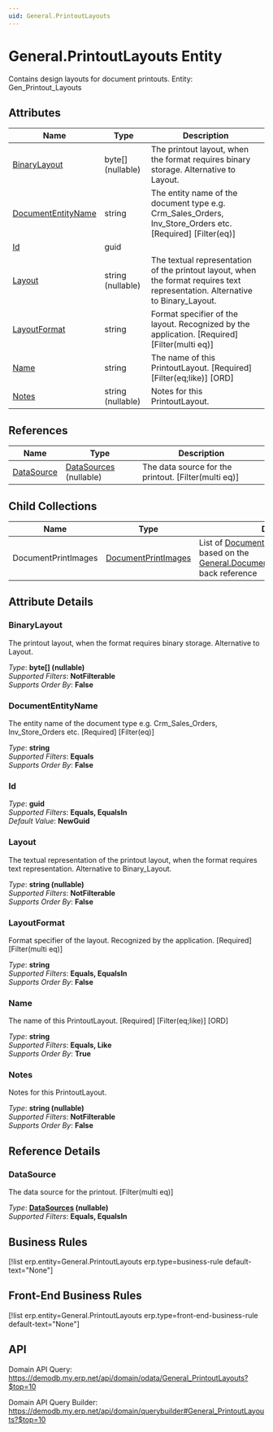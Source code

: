 ```yaml
---
uid: General.PrintoutLayouts
---
```

# General.PrintoutLayouts Entity

Contains design layouts for document printouts. Entity: Gen_Printout_Layouts

## Attributes

| Name | Type | Description |
| ---- | ---- | --- |
| [BinaryLayout](General.PrintoutLayouts.md#binarylayout) | byte[] (nullable) | The printout layout, when the format requires binary storage. Alternative to Layout. 
| [DocumentEntityName](General.PrintoutLayouts.md#documententityname) | string | The entity name of the document type e.g. Crm_Sales_Orders, Inv_Store_Orders etc. [Required] [Filter(eq)] 
| [Id](General.PrintoutLayouts.md#id) | guid |  
| [Layout](General.PrintoutLayouts.md#layout) | string (nullable) | The textual representation of the printout layout, when the format requires text representation. Alternative to Binary_Layout. 
| [LayoutFormat](General.PrintoutLayouts.md#layoutformat) | string | Format specifier of the layout. Recognized by the application. [Required] [Filter(multi eq)] 
| [Name](General.PrintoutLayouts.md#name) | string | The name of this PrintoutLayout. [Required] [Filter(eq;like)] [ORD] 
| [Notes](General.PrintoutLayouts.md#notes) | string (nullable) | Notes for this PrintoutLayout. 

## References

| Name | Type | Description |
| ---- | ---- | --- |
| [DataSource](General.PrintoutLayouts.md#datasource) | [DataSources](Systems.Reporting.DataSources.md) (nullable) | The data source for the printout. [Filter(multi eq)] |

## Child Collections

| Name | Type | Description |
| ---- | ---- | --- |
| DocumentPrintImages | [DocumentPrintImages](General.DocumentPrintImages.md) | List of [DocumentPrintImage](General.DocumentPrintImages.md) child objects, based on the [General.DocumentPrintImage.PrintoutLayout](General.DocumentPrintImages.md#printoutlayout) back reference 


## Attribute Details

### BinaryLayout

The printout layout, when the format requires binary storage. Alternative to Layout.

_Type_: **byte[] (nullable)**  
_Supported Filters_: **NotFilterable**  
_Supports Order By_: **False**  

### DocumentEntityName

The entity name of the document type e.g. Crm_Sales_Orders, Inv_Store_Orders etc. [Required] [Filter(eq)]

_Type_: **string**  
_Supported Filters_: **Equals**  
_Supports Order By_: **False**  

### Id

_Type_: **guid**  
_Supported Filters_: **Equals, EqualsIn**  
_Default Value_: **NewGuid**  

### Layout

The textual representation of the printout layout, when the format requires text representation. Alternative to Binary_Layout.

_Type_: **string (nullable)**  
_Supported Filters_: **NotFilterable**  
_Supports Order By_: **False**  

### LayoutFormat

Format specifier of the layout. Recognized by the application. [Required] [Filter(multi eq)]

_Type_: **string**  
_Supported Filters_: **Equals, EqualsIn**  
_Supports Order By_: **False**  

### Name

The name of this PrintoutLayout. [Required] [Filter(eq;like)] [ORD]

_Type_: **string**  
_Supported Filters_: **Equals, Like**  
_Supports Order By_: **True**  

### Notes

Notes for this PrintoutLayout.

_Type_: **string (nullable)**  
_Supported Filters_: **NotFilterable**  
_Supports Order By_: **False**  


## Reference Details

### DataSource

The data source for the printout. [Filter(multi eq)]

_Type_: **[DataSources](Systems.Reporting.DataSources.md) (nullable)**  
_Supported Filters_: **Equals, EqualsIn**  



## Business Rules

[!list erp.entity=General.PrintoutLayouts erp.type=business-rule default-text="None"]

## Front-End Business Rules

[!list erp.entity=General.PrintoutLayouts erp.type=front-end-business-rule default-text="None"]

## API

Domain API Query:
<https://demodb.my.erp.net/api/domain/odata/General_PrintoutLayouts?$top=10>

Domain API Query Builder:
<https://demodb.my.erp.net/api/domain/querybuilder#General_PrintoutLayouts?$top=10>

